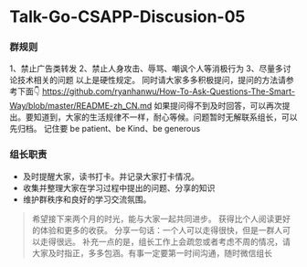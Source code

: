 # Talk-Go-CSAPP-Discusion-05


### 群规则
1、禁止广告类转发
2、禁止人身攻击、辱骂、嘲讽个人等消极行为
3、尽量多讨论技术相关的问题
以上是硬性规定。
同时请大家多多积极提问，提问的方法请参考下面👇
https://github.com/ryanhanwu/How-To-Ask-Questions-The-Smart-Way/blob/master/README-zh_CN.md
如果提问得不到及时回答，可以再次提出。要知道到，大家的生活规律不一样，耐心等候。问题暂时无解联系组长，可以先归档。
记住要 be patient、be Kind、be generous 

### 组长职责
- 及时提醒大家，读书打卡。并记录大家打卡情况。
- 收集并整理大家在学习过程中提出的问题、分享的知识
- 维护群秩序和良好的学习交流氛围。 
> 希望接下来两个月的时光，能与大家一起共同进步。 获得比个人阅读更好的体验和更多的收获。 
分享一句话：一个人可以走得很快，但是一群人可以走得很远。
补充一点的是，组长工作上会疏忽或者考虑不周的情况，请大家及时指正，多多包涵。有事一定要第一时间沟通，随时微信组长
